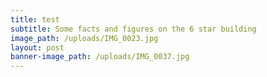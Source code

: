 ```yaml
---
title: test
subtitle: Some facts and figures on the 6 star building
image_path: /uploads/IMG_0023.jpg
layout: post
banner-image_path: /uploads/IMG_0037.jpg
---
```

